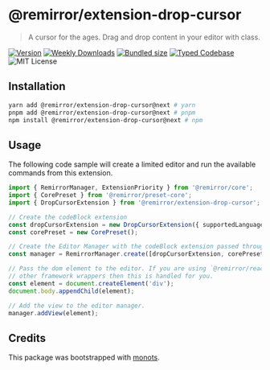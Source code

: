 # @remirror/extension-drop-cursor

> A cursor for the ages. Drag and drop content in your editor with class.

[![Version][version]][npm] [![Weekly Downloads][downloads-badge]][npm]
[![Bundled size][size-badge]][size] [![Typed Codebase][typescript]](./src/index.ts)
![MIT License][license]

[version]: https://flat.badgen.net/npm/v/@remirror/extension-drop-cursor
[npm]: https://npmjs.com/package/@remirror/extension-drop-cursor
[license]: https://flat.badgen.net/badge/license/MIT/purple
[size]: https://bundlephobia.com/result?p=@remirror/extension-drop-cursor
[size-badge]: https://flat.badgen.net/bundlephobia/minzip/@remirror/extension-drop-cursor
[typescript]: https://flat.badgen.net/badge/icon/TypeScript?icon=typescript&label
[downloads-badge]: https://badgen.net/npm/dw/@remirror/extension-drop-cursor/red?icon=npm

## Installation

```bash
yarn add @remirror/extension-drop-cursor@next # yarn
pnpm add @remirror/extension-drop-cursor@next # pnpm
npm install @remirror/extension-drop-cursor@next # npm
```

## Usage

The following code sample will create a limited editor and run the available commands from this
extension.

```ts
import { RemirrorManager, ExtensionPriority } from '@remirror/core';
import { CorePreset } from '@remirror/preset-core';
import { DropCursorExtension } from '@remirror/extension-drop-cursor';

// Create the codeBlock extension
const dropCursorExtension = new DropCursorExtension({ supportedLanguages: [typescript, jsx] });
const corePreset = new CorePreset();

// Create the Editor Manager with the codeBlock extension passed through.
const manager = RemirrorManager.create([dropCursorExtension, corePreset]);

// Pass the dom element to the editor. If you are using `@remirror/react` or
// other framework wrappers then this is handled for you.
const element = document.createElement('div');
document.body.appendChild(element);

// Add the view to the editor manager.
manager.addView(element);
```

## Credits

This package was bootstrapped with [monots].

[monots]: https://github.com/monots/monots
